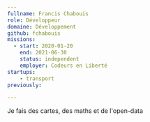 ```yaml
---
fullname: Francis Chabouis
role: Développeur
domaine: Développement
github: fchabouis
missions:
  - start: 2020-01-20
    end: 2021-06-30
    status: independent
    employer: Codeurs en Liberté
startups:
    - transport 
previously: 

---
```


Je fais des cartes, des maths et de l'open-data
